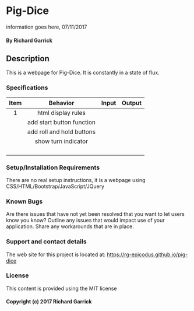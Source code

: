 # Pig-Dice

information goes here, 07/11/2017

#### By Richard Garrick

## Description

This is a webpage for Pig-Dice. It is constantly in a state of flux.

### Specifications

| Item |                           Behavior                           |              Input             |                  Output                 |
|:----:|:------------------------------------------------------------:|:------------------------------:|:---------------------------------------:|
|   1  | html display rules                                           |                                |                                         |
|      | add start button function                                    |                                |                                         |
|      | add roll and hold buttons                                    |                                |                                         |
|      | show turn indicator                                          |                                |                                         |
|      |                                                              |                                |                                         |
|      |                                                              |                                |                                         |
|      |                                                              |                                |                                         |
|      |                                                              |                                |                                         |

### Setup/Installation Requirements

There are no real setup instructions, it is a webpage using CSS/HTML/Bootstrap/JavaScript/JQuery

### Known Bugs

Are there issues that have not yet been resolved that you want to let users know you know? Outline any issues that would impact use of your application. Share any workarounds that are in place.

### Support and contact details

The web site for this project is located at: https://rg-epicodus.github.io/pig-dice

### License

This content is provided using the MIT license

#### Copyright (c) 2017 Richard Garrick

